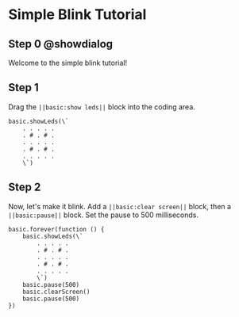 
# Simple Blink Tutorial

## Step 0 @showdialog
Welcome to the simple blink tutorial!

## Step 1
Drag the ``||basic:show leds||`` block into the coding area.

```blocks
basic.showLeds(\`
    . . . . .
    . # . # .
    . . . . .
    . # . # .
    . . . . .
    \`)
```

## Step 2
Now, let's make it blink. Add a ``||basic:clear screen||`` block, then a ``||basic:pause||`` block. Set the pause to 500 milliseconds.

```blocks
basic.forever(function () {
    basic.showLeds(\`
        . . . . .
        . # . # .
        . . . . .
        . # . # .
        . . . . .
        \`)
    basic.pause(500)
    basic.clearScreen()
    basic.pause(500)
})
```
